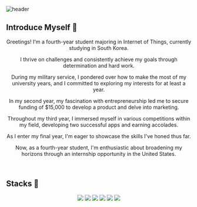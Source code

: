 ![header](https://capsule-render.vercel.app/api?type=waving&color=0:c6acf6,100:E6B9F7&width=1500&height=240&section=header&text=KWON's%20Adventure%20Journal✋&fontSize=50&fontColor=ffffff )  

## Introduce Myself 📖

<div align="center">
Greetings! I'm a fourth-year student majoring in Internet of Things, currently studying in South Korea.

I thrive on challenges and consistently achieve my goals through determination and hard work.

During my military service, I pondered over how to make the most of my university years, and I committed to exploring my interests for at least a year.

In my second year, my fascination with entrepreneurship led me to secure funding of $15,000 to develop a product and delve into marketing.

Throughout my third year, I immersed myself in various competitions within my field, developing two successful apps and earning accolades.

As I enter my final year, I'm eager to showcase the skills I've honed thus far.

Now, as a fourth-year student, I'm enthusiastic about broadening my horizons through an internship opportunity in the United States.
</div>

  
</div>

<br>

 
## Stacks 📖
<div align="center">
  <img src="https://img.shields.io/badge/c-A8B9CC?style=for-the-badge&logo=c&logoColor=white">
  <img src="https://img.shields.io/badge/cpp-00599C?style=for-the-badge&logo=cplusplus&logoColor=white">
  <img src="https://img.shields.io/badge/java-007396?style=for-the-badge&logo=java&logoColor=white">
  <img src="https://img.shields.io/badge/kotlin-0095D5?style=for-the-badge&logo=kotlin&logoColor=white">
  <img src="https://img.shields.io/badge/python-3776AB?style=for-the-badge&logo=python&logoColor=white">
  <img src="https://img.shields.io/badge/linux-FCC624?style=for-the-badge&logo=linux&logoColor=black">
</div>
  
  
</div>
